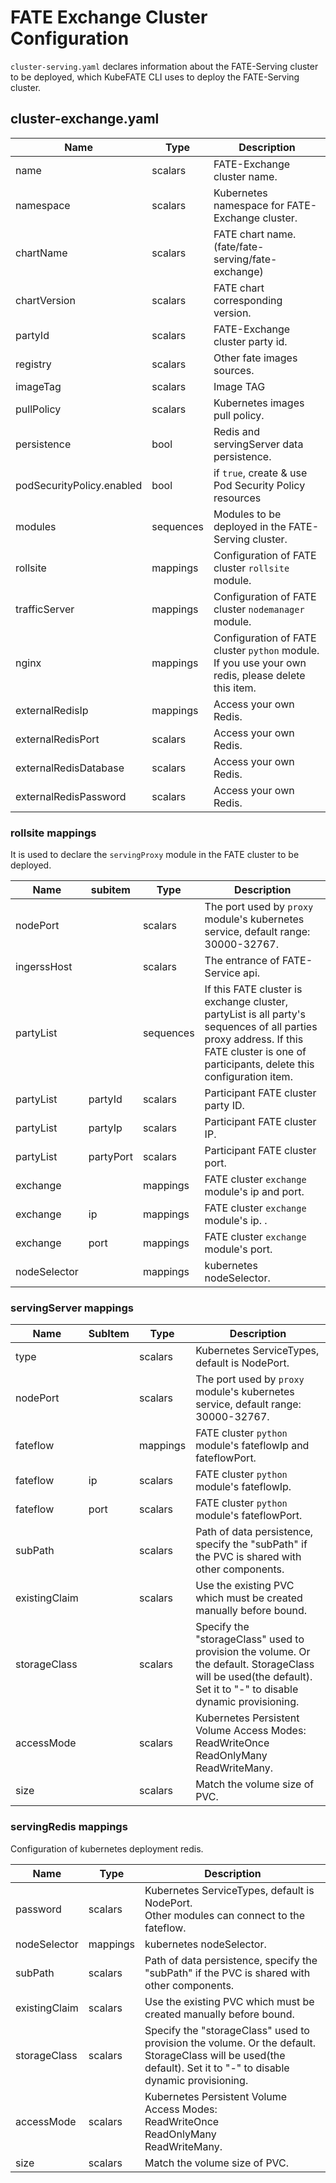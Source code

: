 # FATE Exchange Cluster Configuration
`cluster-serving.yaml` declares information about the FATE-Serving cluster to be deployed, which KubeFATE CLI uses to deploy the FATE-Serving cluster.

## cluster-exchange.yaml
| Name                      | Type      | Description                                                  |
| ------------------------- | --------- | ------------------------------------------------------------ |
| name                      | scalars   | FATE-Exchange cluster name.                                  |
| namespace                 | scalars   | Kubernetes namespace for FATE-Exchange cluster.              |
| chartName                 | scalars   | FATE chart name. (fate/fate-serving/fate-exchange)           |
| chartVersion              | scalars   | FATE chart corresponding version.                            |
| partyId                   | scalars   | FATE-Exchange cluster party id.                              |
| registry                  | scalars   | Other fate images sources.                                   |
| imageTag                  | scalars   | Image TAG                                                    |
| pullPolicy                | scalars   | Kubernetes images pull policy.                               |
| persistence               | bool      | Redis and servingServer data persistence.                    |
| podSecurityPolicy.enabled | bool      | if `true`, create & use Pod Security Policy resources        |
| modules                   | sequences | Modules to be deployed in the FATE-Serving cluster.          |
| rollsite                  | mappings  | Configuration of FATE cluster `rollsite` module.             |
| trafficServer             | mappings  | Configuration of FATE cluster `nodemanager` module.          |
| nginx                     | mappings  | Configuration of FATE cluster `python` module.<br />If you use your own redis, please delete this item. |
| externalRedisIp           | mappings  | Access your own Redis.                                       |
| externalRedisPort         | scalars   | Access your own Redis.                                       |
| externalRedisDatabase     | scalars   | Access your own Redis.                                       |
| externalRedisPassword     | scalars   | Access your own Redis.                                       |

### rollsite mappings
It is used to declare the `servingProxy` module in the FATE cluster to be deployed.

| Name         | subitem   | Type      | Description                                                  |
| ------------ | --------- | --------- | ------------------------------------------------------------ |
| nodePort     |           | scalars   | The port used by `proxy` module's kubernetes service, default range: 30000-32767. |
| ingerssHost  |           | scalars   | The entrance of FATE-Service api.                            |
| partyList    |           | sequences | If this FATE cluster is exchange cluster, partyList is all party's sequences of all parties proxy address. If this FATE cluster is one of participants, delete this configuration item. |
| partyList    | partyId   | scalars   | Participant FATE cluster party ID.                           |
| partyList    | partyIp   | scalars   | Participant FATE cluster IP.                                 |
| partyList    | partyPort | scalars   | Participant FATE cluster port.                               |
| exchange     |           | mappings  | FATE cluster `exchange` module's ip and port.                |
| exchange     | ip        | mappings  | FATE cluster `exchange` module's ip. .                       |
| exchange     | port      | mappings  | FATE cluster `exchange` module's port.                       |
| nodeSelector |           | mappings  | kubernetes nodeSelector.                                     |

### servingServer mappings

| Name          | SubItem | Type     | Description                                                  |
| ------------- | ------- | -------- | ------------------------------------------------------------ |
| type          |         | scalars  | Kubernetes ServiceTypes, default is NodePort.                |
| nodePort      |         | scalars  | The port used by `proxy` module's kubernetes service, default range: 30000-32767. |
| fateflow      |         | mappings | FATE cluster `python` module's fateflowIp and fateflowPort.  |
| fateflow      | ip      | scalars  | FATE cluster `python` module's fateflowIp.                   |
| fateflow      | port    | scalars  | FATE cluster `python` module's fateflowPort.                 |
| subPath       |         | scalars  | Path of data persistence, specify the "subPath" if the PVC is shared with other components. |
| existingClaim |         | scalars  | Use the existing PVC which must be created manually before bound. |
| storageClass  |         | scalars  | Specify the "storageClass" used to provision the volume. Or the default. StorageClass will be used(the default). Set it to "-" to disable dynamic provisioning. |
| accessMode    |         | scalars  | Kubernetes Persistent Volume Access Modes: <br />ReadWriteOnce<br />ReadOnlyMany <br />ReadWriteMany. |
| size          |         | scalars  | Match the volume size of PVC.                                |

### servingRedis mappings

Configuration of kubernetes deployment redis.

| Name         | Type     | Description                                                  |
| ------------ | -------- | ------------------------------------------------------------ |
| password     | scalars  | Kubernetes ServiceTypes, default is NodePort.<br />Other modules can connect to the fateflow. |
| nodeSelector | mappings | kubernetes nodeSelector.                                     |
| subPath       | scalars  | Path of data persistence, specify the "subPath" if the PVC is shared with other components. |
| existingClaim | scalars  | Use the existing PVC which must be created manually before bound. |
| storageClass  | scalars  | Specify the "storageClass" used to provision the volume. Or the default. StorageClass will be used(the default). Set it to "-" to disable dynamic provisioning. |
| accessMode    | scalars  | Kubernetes Persistent Volume Access Modes: <br />ReadWriteOnce<br />ReadOnlyMany <br />ReadWriteMany. |
| size          | scalars  | Match the volume size of PVC.                                |
